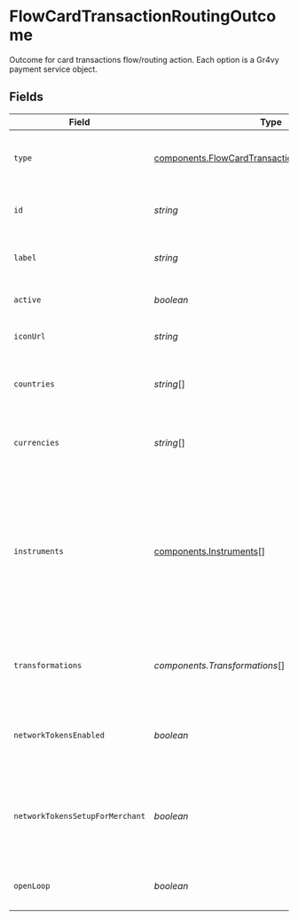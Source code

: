 # FlowCardTransactionRoutingOutcome

Outcome for card transactions flow/routing action.
Each option is a Gr4vy payment service object.


## Fields

| Field                                                                                                                                   | Type                                                                                                                                    | Required                                                                                                                                | Description                                                                                                                             | Example                                                                                                                                 |
| --------------------------------------------------------------------------------------------------------------------------------------- | --------------------------------------------------------------------------------------------------------------------------------------- | --------------------------------------------------------------------------------------------------------------------------------------- | --------------------------------------------------------------------------------------------------------------------------------------- | --------------------------------------------------------------------------------------------------------------------------------------- |
| `type`                                                                                                                                  | [components.FlowCardTransactionRoutingOutcomeType](../../models/components/flowcardtransactionroutingoutcometype.md)                    | :heavy_minus_sign:                                                                                                                      | The type of this resource. Is always `transaction-route`.                                                                               | transaction-route                                                                                                                       |
| `id`                                                                                                                                    | *string*                                                                                                                                | :heavy_minus_sign:                                                                                                                      | Payment service identifier.                                                                                                             | 24c8211d-b9d9-4b06-8aa9-f350fd0ffd15                                                                                                    |
| `label`                                                                                                                                 | *string*                                                                                                                                | :heavy_minus_sign:                                                                                                                      | The display name of the payment service.                                                                                                | Stripe                                                                                                                                  |
| `active`                                                                                                                                | *boolean*                                                                                                                               | :heavy_minus_sign:                                                                                                                      | The status of the payment service.                                                                                                      |                                                                                                                                         |
| `iconUrl`                                                                                                                               | *string*                                                                                                                                | :heavy_minus_sign:                                                                                                                      | Payment service icon URL.                                                                                                               |                                                                                                                                         |
| `countries`                                                                                                                             | *string*[]                                                                                                                              | :heavy_minus_sign:                                                                                                                      | Accepted currency ISO codes for the payment service.                                                                                    | [<br/>"US",<br/>"GB"<br/>]                                                                                                              |
| `currencies`                                                                                                                            | *string*[]                                                                                                                              | :heavy_minus_sign:                                                                                                                      | Accepted country ISO codes for the payment service.                                                                                     | [<br/>"USD",<br/>"GBP"<br/>]                                                                                                            |
| `instruments`                                                                                                                           | [components.Instruments](../../models/components/instruments.md)[]                                                                      | :heavy_minus_sign:                                                                                                                      | Valid instruments that can be used for the payment service.<br/><br/>Only instruments supported by the payment service will appear in the list. |                                                                                                                                         |
| `transformations`                                                                                                                       | *components.Transformations*[]                                                                                                          | :heavy_minus_sign:                                                                                                                      | Valid transformations that can be used for the payment service.                                                                         |                                                                                                                                         |
| `networkTokensEnabled`                                                                                                                  | *boolean*                                                                                                                               | :heavy_minus_sign:                                                                                                                      | Indicates if Network Tokens are enabled for the payment service.                                                                        | false                                                                                                                                   |
| `networkTokensSetupForMerchant`                                                                                                         | *boolean*                                                                                                                               | :heavy_minus_sign:                                                                                                                      | Indicates if Network Tokens feature is enabled for at least one scheme for the merchant account.                                        | true                                                                                                                                    |
| `openLoop`                                                                                                                              | *boolean*                                                                                                                               | :heavy_minus_sign:                                                                                                                      | Indicates if the payment service is open loop or not.                                                                                   | true                                                                                                                                    |